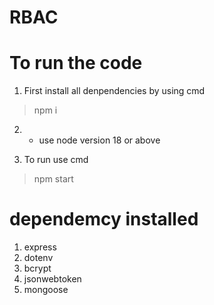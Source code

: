# RBAC

# To run the code 

1) First install all denpendencies by using cmd
> npm i

2) * use node version 18 or above

3) To run use cmd
> npm start

# dependemcy installed

1) express
2) dotenv
3) bcrypt
4) jsonwebtoken
5) mongoose
